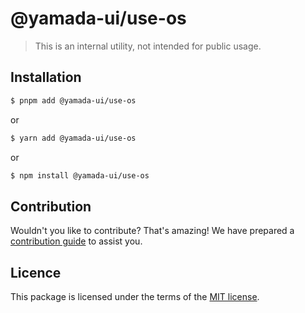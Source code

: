 # @yamada-ui/use-os

> This is an internal utility, not intended for public usage.

## Installation

```sh
$ pnpm add @yamada-ui/use-os
```

or

```sh
$ yarn add @yamada-ui/use-os
```

or

```sh
$ npm install @yamada-ui/use-os
```

## Contribution

Wouldn't you like to contribute? That's amazing! We have prepared a [contribution guide](./CONTRIBUTING.md) to assist you.

## Licence

This package is licensed under the terms of the
[MIT license](https://github.com/hirotomoyamada/yamada-ui/blob/main/LICENSE).
